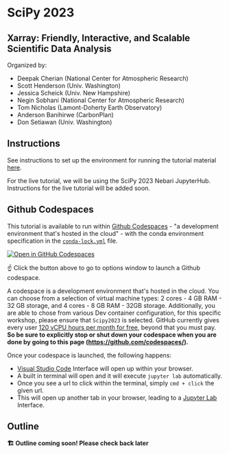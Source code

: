 # SciPy 2023

## Xarray: Friendly, Interactive, and Scalable Scientific Data Analysis

Organized by:

- Deepak Cherian (National Center for Atmospheric Research)
- Scott Henderson (Univ. Washington)
- Jessica Scheick (Univ. New Hampshire)
- Negin Sobhani (National Center for Atmospheric Research)
- Tom Nicholas (Lamont-Doherty Earth Observatory)
- Anderson Banihirwe (CarbonPlan)
- Don Setiawan (Univ. Washington)

## Instructions

See instructions to set up the environment for running the tutorial material [here](get-started).

For the live tutorial, we will be using the SciPy 2023 Nebari JupyterHub. Instructions for the live
tutorial will be added soon.

## Github Codespaces

This tutorial is available to run within [Github Codespaces](https://github.com/features/codespaces) - "a development environment that's hosted in the cloud" - with the conda environment specification in the [`conda-lock.yml`](../../conda/conda-lock.yml) file.

[![Open in GitHub Codespaces](https://github.com/codespaces/badge.svg)](https://github.com/codespaces/new/xarray-contrib/xarray-tutorial/tree/main?devcontainer_path=.devcontainer%2Fscipy2023%2Fdevcontainer.json)

☝️ Click the button above to go to options window to launch a Github codespace.

A codespace is a development environment that's hosted in the cloud.
You can choose from a selection of virtual machine types: 2 cores - 4 GB RAM - 32 GB storage, and 4 cores - 8 GB RAM - 32GB storage.
Additionally, you are able to chose from various Dev container configuration, for this specific workshop, please ensure that `Scipy2023` is selected.
GitHub currently gives every user [120 vCPU hours per month for free](https://docs.github.com/en/billing/managing-billing-for-github-codespaces/about-billing-for-github-codespaces#monthly-included-storage-and-core-hours-for-personal-accounts), beyond that you must pay. **So be sure to explicitly stop or shut down your codespace when you are done by going to this page (https://github.com/codespaces/).**

Once your codespace is launched, the following happens:

- [Visual Studio Code](https://code.visualstudio.com/) Interface will open up within your browser.
- A built in terminal will open and it will execute `jupyter lab` automatically.
- Once you see a url to click within the terminal, simply `cmd + click` the given url.
- This will open up another tab in your browser, leading to a [Jupyter Lab](https://jupyterlab.readthedocs.io/en/latest/) Interface.

## Outline

**🏗️ Outline coming soon! Please check back later**
